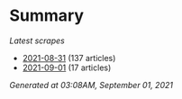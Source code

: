 # Summary
*Latest scrapes*
* [2021-08-31](https://github.com/nuuuwan/news_lk/blob/data/news_lk.2021-08-31.json) (137 articles)
* [2021-09-01](https://github.com/nuuuwan/news_lk/blob/data/news_lk.2021-09-01.json) (17 articles)

*Generated at 03:08AM, September 01, 2021*